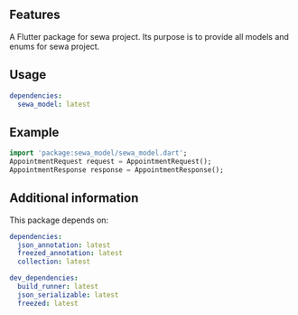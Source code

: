 <!-- 
This README describes the package. If you publish this package to pub.dev,
this README's contents appear on the landing page for your package.

For information about how to write a good package README, see the guide for
[writing package pages](https://dart.dev/guides/libraries/writing-package-pages). 

For general information about developing packages, see the Dart guide for
[creating packages](https://dart.dev/guides/libraries/create-library-packages)
and the Flutter guide for
[developing packages and plugins](https://flutter.dev/developing-packages). 
-->

## Features

A Flutter package for sewa project. Its purpose is to provide all models and enums for sewa project.

## Usage

```pubspec.yaml
dependencies: 
  sewa_model: latest
```

## Example
```dart
import 'package:sewa_model/sewa_model.dart';
AppointmentRequest request = AppointmentRequest();
AppointmentResponse response = AppointmentResponse();
```

## Additional information

This package depends on:
```pubspec.yaml
dependencies: 
  json_annotation: latest
  freezed_annotation: latest
  collection: latest

dev_dependencies:
  build_runner: latest
  json_serializable: latest
  freezed: latest
```